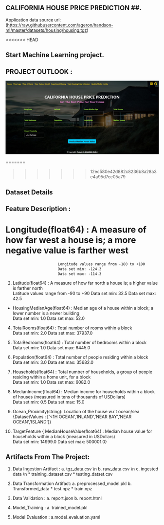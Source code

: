 
## CALIFORNIA HOUSE PRICE PREDICTION ##.

Application data source url:
(https://raw.githubusercontent.com/ageron/handson-ml/master/datasets/housing/housing.tgz)

<<<<<<< HEAD
## Start Machine Learning project.

## PROJECT OUTLOOK :


![alt text](<project_Outlook/Screenshot 2024-02-22 001307.jpg>)

=======
>>>>>>> 12ec580e42d882c8236b8a28a3e4a95d7ee05a79
## Dataset Details
## Feature Description :

# Longitude(float64)  :	A measure of how far west a house is; a more negative value is farther west	
                            Longitude values range from -180 to +180
                            Data set min: -124.3
                            Data set max: -114.3

2. Latitude(float64)  :	A measure of how far north a house is; a higher value is farther north	
                            Latitude values range from -90 to +90
                            Data set min:  32.5
                            Data set max:  42.5


* HousingMedianAge(float64)  :	Median age of a house within a block; a lower number is a newer building	
                            Data set min:  1.0
                            Data set max:  52.0

4. TotalRooms(float64)  :	Total number of rooms within a block	                           
                            Data set min:  2.0
                            Data set max:  37937.0

5. TotalBedrooms(float64)  :	Total number of bedrooms within a block	                           
                            Data set min:  1.0
                            Data set max:  6445.0

6. Population(float64)  :	Total number of people residing within a block	                          
                            Data set min:  3.0
                            Data set max:  35682.0
7. Households(float64)  :	Total number of households, a group of people residing within a home unit, for a block	                         
                            Data set min:  1.0
                            Data set max:  6082.0
8. MedianIncome(float64)  :	Median income for households within a block of houses (measured in tens of thousands of USDollars)	     
                            Data set min:  0.5
                            Data set max:  15.0

9. Ocean_Proximity(string):  Location of the house w.r.t ocean/sea
                            {DatasetValues : ['<1H OCEAN','INLAND','NEAR BAY','NEAR OCEAN','ISLAND']}


10. TargetFeature
    { MedianHouseValue(float64)  :	Median house value for households within a block (measured in USDollars)                        
                            Data set min:  14999.0
                            Data set max:  500001.0}


## Artifacts From The Project:
1. Data Ingestion Artifact :
        a. tgz_data.csv \n
        b. raw_data.csv \n
        c. ingested data  \n
            * training_dataset.csv
            * testing_datset.csv

2. Data Transformation Artifact:
        a. preprocessed_model.pkl
        b. Transformed_data
            * test.npz
            * train.npz

3. Data Vaildation :
        a. report.json
        b. report.html

4. Model_Training :
        a. trained_model.pkl


5. Model Evaluation :
        a.model_evaluation.yaml







